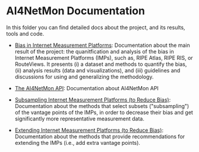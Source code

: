 # AI4NetMon Documentation 

In this folder you can find detailed docs about the project, and its results, tools and code.


- [Bias in Internet Measurement Platforms](./Bias_in_IMPs.md): Documentation about the main result of the project: the quanitfication and analysis of the bias in Internet Measurement Platforms (IMPs), such as, RIPE Atlas, RIPE RIS, or RouteViews. It presents (i) a dataset and methods to quantify the bias, (ii) analysis results (data and visualizations), and (iii) guidelines and discussions for using and generalizing the methodology.


- [The AI4NetMon API](./AI4NetMon_API.md): Documentation about AI4NetMon API

- [Subsampling Internet Measurement Platforms (to Reduce Bias)](./Subsampling_IMPs.md): Documentation about the methods that select subsets ("subsampling") of the vantage points of the IMPs, in order to decrease their bias and get significantly more representative measurement data. 

- [Extending Internet Measurement Platforms (to Reduce Bias)](./Extending_IMPs.md): Documentation about the methods that provide recommendations for extending the IMPs (i.e., add extra vantage points).